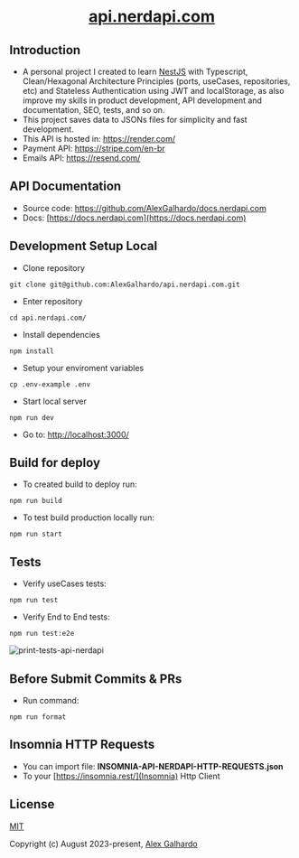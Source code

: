 <div align="center">
 <h1 align="center"><a href="https://nerdapi.com/" target="_blank">api.nerdapi.com</a></h1>
</div>

## Introduction

*   A personal project I created to learn [NestJS](https://nestjs.com/) with Typescript, Clean/Hexagonal Architecture Principles (ports, useCases, repositories, etc) and Stateless Authentication using JWT and localStorage, as also improve my skills in product development, API development and documentation, SEO, tests, and so on.
*   This project saves data to JSONs files for simplicity and fast development.
*   This API is hosted in: <https://render.com/>
*   Payment API: <https://stripe.com/en-br>
*   Emails API: <https://resend.com/>

## API Documentation

* Source code: https://github.com/AlexGalhardo/docs.nerdapi.com
* Docs: [https://docs.nerdapi.com](https://docs.nerdapi.com)

## Development Setup Local

*   Clone repository

<!---->

    git clone git@github.com:AlexGalhardo/api.nerdapi.com.git

*   Enter repository

<!---->

    cd api.nerdapi.com/

*   Install dependencies

<!---->

    npm install

*   Setup your enviroment variables

<!---->

    cp .env-example .env

*   Start local server

<!---->

    npm run dev

*   Go to: <http://localhost:3000/>

## Build for deploy

*   To created build to deploy run:

<!---->

    npm run build

*   To test build production locally run:

<!---->

    npm run start

## Tests

*   Verify useCases tests:

<!---->

    npm run test

*   Verify End to End tests:

<!---->

    npm run test:e2e

![print-tests-api-nerdapi](https://github.com/AlexGalhardo/api.nerdapi.com/assets/19540357/579da8f3-572c-4042-96f5-fb7a7469ca7b)

## Before Submit Commits & PRs

*   Run command:

<!---->

    npm run format

<!---->

## Insomnia HTTP Requests

*   You can import file: <b>INSOMNIA-API-NERDAPI-HTTP-REQUESTS.json</b>
*   To your [https://insomnia.rest/](Insomnia) Http Client

## License

[MIT](http://opensource.org/licenses/MIT)

Copyright (c) August 2023-present, [Alex Galhardo](https://github.com/AlexGalhardo)
